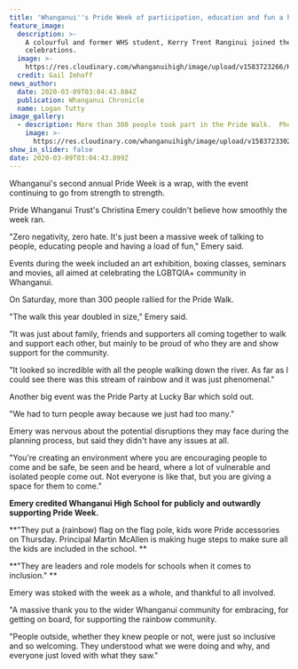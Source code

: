 ```yaml
---
title: 'Whanganui''s Pride Week of participation, education and fun a huge success'
feature_image:
  description: >-
    A colourful and former WHS student, Kerry Trent Ranginui joined the
    celebrations.
  image: >-
    https://res.cloudinary.com/whanganuihigh/image/upload/v1583723266/Kerry_Ranginui._Chron_9.3.20.jpg
  credit: Gail Imhoff
news_author:
  date: 2020-03-09T03:04:43.884Z
  publication: Whanganui Chronicle
  name: Logan Tutty
image_gallery:
  - description: More than 300 people took part in the Pride Walk.  Photo / Ange Hope.
    image: >-
      https://res.cloudinary.com/whanganuihigh/image/upload/v1583723302/Chron_9.3.20_crowd.jpg
show_in_slider: false
date: 2020-03-09T03:04:43.899Z
---
```

Whanganui's second annual Pride Week is a wrap, with the event continuing to go from strength to strength.

Pride Whanganui Trust's Christina Emery couldn't believe how smoothly the week ran.

"Zero negativity, zero hate. It's just been a massive week of talking to people, educating people and having a load of fun," Emery said.

Events during the week included an art exhibition, boxing classes, seminars and movies, all aimed at celebrating the LGBTQIA+ community in Whanganui.

On Saturday, more than 300 people rallied for the Pride Walk.

"The walk this year doubled in size," Emery said.

"It was just about family, friends and supporters all coming together to walk and support each other, but mainly to be proud of who they are and show support for the community.

"It looked so incredible with all the people walking down the river. As far as I could see there was this stream of rainbow and it was just phenomenal."

Another big event was the Pride Party at Lucky Bar which sold out.

"We had to turn people away because we just had too many."

Emery was nervous about the potential disruptions they may face during the planning process, but said they didn't have any issues at all.

"You're creating an environment where you are encouraging people to come and be safe, be seen and be heard, where a lot of vulnerable and isolated people come out. Not everyone is like that, but you are giving a space for them to come."

**Emery credited Whanganui High School for publicly and outwardly supporting Pride Week.**

**"They put a (rainbow) flag on the flag pole, kids wore Pride accessories on Thursday. Principal Martin McAllen is making huge steps to make sure all the kids are included in the school.**

**"They are leaders and role models for schools when it comes to inclusion."**

Emery was stoked with the week as a whole, and thankful to all involved.

"A massive thank you to the wider Whanganui community for embracing, for getting on board, for supporting the rainbow community.

"People outside, whether they knew people or not, were just so inclusive and so welcoming. They understood what we were doing and why, and everyone just loved with what they saw."